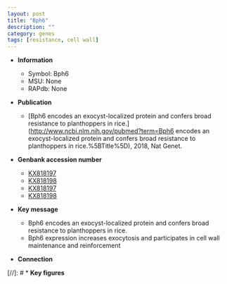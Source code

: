 ```yaml
---
layout: post
title: "Bph6"
description: ""
category: genes
tags: [resistance, cell wall]
---
```


* **Information**  
    + Symbol: Bph6  
    + MSU: None  
    + RAPdb: None  

* **Publication**  
    + [Bph6 encodes an exocyst-localized protein and confers broad resistance to planthoppers in rice.](http://www.ncbi.nlm.nih.gov/pubmed?term=Bph6 encodes an exocyst-localized protein and confers broad resistance to planthoppers in rice.%5BTitle%5D), 2018, Nat Genet.

* **Genbank accession number**  
    + [KX818197](http://www.ncbi.nlm.nih.gov/nuccore/KX818197)
    + [KX818198](http://www.ncbi.nlm.nih.gov/nuccore/KX818198)
    + [KX818197](http://www.ncbi.nlm.nih.gov/nuccore/KX818197)
    + [KX818198](http://www.ncbi.nlm.nih.gov/nuccore/KX818198)

* **Key message**  
    + Bph6 encodes an exocyst-localized protein and confers broad resistance to planthoppers in rice.
    + Bph6 expression increases exocytosis and participates in cell wall maintenance and reinforcement

* **Connection**  

[//]: # * **Key figures**  


